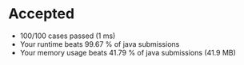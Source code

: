 # Accepted

- 100/100 cases passed (1 ms)
- Your runtime beats 99.67 % of java submissions
- Your memory usage beats 41.79 % of java submissions (41.9 MB)
